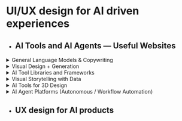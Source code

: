 # UI/UX design for AI driven experiences

- ## AI Tools and AI Agents — Useful Websites

<details>
  <summary>General Language Models & Copywriting</summary>
  
  - [ChatGPT](https://openai.com/index/chatgpt/) / [GPT-4](https://openai.com/index/gpt-4/) – Brainstorming, design briefs, content strategy
  - [Claude](https://claude.ai) - AI assistant from Anthropic with a focus on safety and contextual reasoning
  - [Perplexity](https://www.perplexity.ai) - AI-powered search engine that generates cited answers
  - [Ollama]( https://ollama.com/ ) - an open-source platform that enables users to run large language models (LLMs) locally on their own machines
  - [Copy.ai](https://www.copy.ai/) / [Jasper](https://www.jasper.ai/) – Generate taglines, headlines, and product content
  - [Notion AI](https://www.notion.so/product/ai) - Embedded AI assistant inside Notion for writing, summarizing, and organizing
  - [Cursor](https://www.cursor.com/) - an AI-powered code editor developed by Anysphere Inc
  - [Devin](https://devin.ai/) - Devin is an autonomous AI software engineer developed by Cognition Labs, designed to assist with various software development tasks
  - [Windsurf](https://windsurf.com) - an AI-powered integrated development environment (IDE) developed by Exafunction, Inc., designed to enhance developer productivity by integrating intelligent features directly into the coding workflow

</details>

<details>
  <summary>Visual Design + Generation</summary>

  - [Adobe Firefly](https://www.adobe.com/products/firefly.html) – AI tools inside Adobe Creative Cloud for textures and effects
  - [Midjourney](https://www.midjourney.com/home) / [DALL·E 2](https://openai.com/index/dall-e-2/) / [Stable Diffusion](https://stability.ai/) – Create concept art, mood boards, storyboards
  - [Canva + Magic Tools](https://www.canva.com/magic/) – Design assets + text-to-image for freelancers or marketing
  - [RunwayM](https://runwayml.com/) – Video, image, and audio AI toolkits with no-code setup
  - [Figma AI Plugins](https://mockuuups.studio/blog/post/figma-ai-plugins/) – For UI/UX mockups, usability improvements
  - [Leonardo.Ai](https://leonardo.ai) - AI-powered creative image generation with control and style
  - [Khroma](https://www.khroma.co) - AI color palette generator for designers
  - [Deepdreamgenerator](https://deepdreamgenerator.com/)
  - [Huemint](https://huemint.com) - an AI-powered color palette generator that leverages machine learning to craft unique and visually appealing color schemes tailored for brands, websites, and various design projects
  - [Gamma](https://gamma.app/) - an AI-powered platform designed to streamline the creation of presentations, documents, websites, and social media content
  - [KREA](krea.ai) -	Real-time generative canvas that blends prompt + brush tools for fashion, product, and spatial design
  - [Designify](designify.com) -	One-click image enhancement and background replacement. Great for ecommerce, profile photos, and mockups
  - [VanceAI](vanceai.com) -	Suite of AI tools for image enhancement, restoration, upscaling, and background removal
  - [Artbreeder](artbreeder.com) - Blend and morph visual styles using genetic algorithms — ideal for character and scene ideation
  - [Galileo AI](https://www.usegalileo.ai/explore)	- Galileo AI is a platform designed to assist designers and developers in creating user interfaces (UIs) efficiently using artificial intelligence
  - [Uizard](https://uizard.io/) - an AI-powered design platform that enables users to rapidly create wireframes, mockups, and prototypes for web and mobile applications
  - [Locofy](https://www.locofy.ai/) - an AI-powered platform designed to accelerate the transition from design to code, enabling designers and developers to convert Figma and Adobe XD designs into production-ready frontend code for web and mobile applications
  - [Pika](https://pika.art/login) - an AI-powered video generation platform developed by Pika Labs, enabling users to transform text prompts and images into dynamic, short-form videos
  - [Khroma](https://www.khroma.co/) - an AI-powered color tool designed to assist designers in discovering, generating, and saving personalized color palettes
  - [Openart](https://openart.ai/home) - a versatile AI-powered art platform designed to transform your creative ideas into stunning visual artworks
</details>

<details>
  <summary>AI Tool Libraries and Frameworks</summary>

  - [LangChain](https://www.langchain.com) | Framework for building applications with LLMs and agents
  - [Hugging Face Spaces](https://huggingface.co/spaces) | Host AI apps and demos with open-source models
  - [Gradio](https://gradio.app) | Python tool to quickly build and share AI apps
  - [Replicate](https://replicate.com) | Run open-source machine learning models in the cloud
  - [OpenAI Platform](https://platform.openai.com) | API platform for GPT-4, DALL·E, Whisper, and tools

</details>

<details>
  <summary>Visual Storytelling with Data</summary>

  - [Tableau](https://www.tableau.com/) + GPT-4** – AI-assisted dashboards with narratives
  - Google Data Studio – Enhanced with AI tools for client reporting

  </details>

<details>
  <summary>AI Tools for 3D Design</summary>

#### 1. Text-to-3D Generation
| Tool       | Website                          | Description                                                      |
|------------|----------------------------------|------------------------------------------------------------------|
| **Kaedim** | https://www.kaedim.com           | Converts concept art or images into 3D models with a single click. |
| **Spline AI** | https://spline.design/ai     | Generate and edit 3D objects using natural language inside Spline’s web-based editor. |
| **Meshy**  | https://www.meshy.ai             | Converts text or images to 3D meshes and textures automatically. |
| **Luma AI**| https://lumalabs.ai              | Text-to-3D using NeRFs and 3D asset scanning with your phone.    |
| **3DFY.ai**| https://www.3dfy.ai              | High-quality text-to-3D asset generation for gaming and AR/VR.   |

#### 2. AI-Based 3D Reconstruction / Scanning

| Tool            | Website                            | Description                                                      |
|-----------------|------------------------------------|------------------------------------------------------------------|
| **Luma Labs**   | https://lumalabs.ai                | Photorealistic 3D scene capture using neural radiance fields (NeRF). |
| **RealityCapture** | https://www.capturingreality.com | Uses AI to turn photos into detailed 3D models (photogrammetry). |
| **Polycam**     | https://poly.cam                   | AI-powered 3D scanning via iPhone or LiDAR for architecture, assets. |

#### 3. AI Tools for Animation and Rigging

| Tool          | Website                        | Description                                                      |
|---------------|--------------------------------|------------------------------------------------------------------|
| **DeepMotion**| https://www.deepmotion.com     | AI motion capture from video – animates characters automatically. |
| **Plask**     | https://www.plask.ai           | AI mocap tool using webcam or videos to animate 3D models.       |
| **Cascadeur** | https://cascadeur.com          | Physics-based animation assistant with AI pose prediction.       |

#### 4. AI-Assisted 3D Modeling

| Tool                         | Website                              | Description                                                      |
|------------------------------|--------------------------------------|------------------------------------------------------------------|
| **Blender + AI Add-ons**     | https://www.blender.org              | Open-source 3D suite with growing AI plugins (e.g., GAN Texture Generator, AI face modeling). |
| **Adobe Substance 3D Sampler** | https://substance3d.adobe.com     | Use AI to turn photos into PBR materials and textures.           |
| **Runway ML (3D tools)**     | https://runwayml.com                 | Some modules support AI-based style transfers for 3D scenes.     |

</details>

<details>
  <summary>AI Agent Platforms (Autonomous / Workflow Automation)</summary> 

- [manus](https://manus.im/?index=1) - Manus is designed to execute complex tasks across various domains without continuous human intervention
- [Vantel](https://vantel.com/) - an AI-powered platform designed to assist commercial insurance brokers by automating time-consuming tasks such as policy analysis, quote comparison, and contract review
- [Sweet Spot](https://www.sweetspot.so/) - an AI-powered platform designed to streamline the government contracting process for businesses
- [AutoGPT]( https://github.com/Torantulino/Auto-GPT) - Open-source project that chains LLMs together to perform tasks autonomously. | |
- [AgentGPT](https://agentgpt.reworkd.ai) - Browser-based tool to create autonomous AI agents in seconds
- [SuperAGI](https://superagi.com) - Open-source autonomous AI framework for complex task automation
- [Flowise](https://flowiseai.com) - Drag-and-drop visual interface to build LangChain agents and LLM pipelines
- [CrewAI](https://docs.crewai.io) - AI agents that can collaborate as teams with defined roles and memory

</details>

- ## UX design for AI products